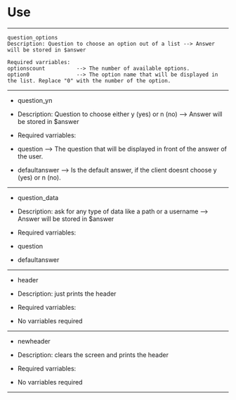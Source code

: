 # Use
---------------------------------------------------------------------------------------------------------------------------------
```
question_options
Description: Question to choose an option out of a list --> Answer will be stored in $answer

Required varriables:
optionscount          --> The number of available options.
option0               --> The option name that will be displayed in the list. Replace "0" with the number of the option.
```
---------------------------------------------------------------------------------------------------------------------------------

- question_yn
- Description: Question to choose either y (yes) or n (no) --> Answer will be stored in $answer


- Required varriables:
- question              --> The question that will be displayed in front of the answer of the user.
- defaultanswer         --> Is the default answer, if the client doesnt choose y (yes) or n (no).

---------------------------------------------------------------------------------------------------------------------------------

- question_data
- Description: ask for any type of data like a path or a username --> Answer will be stored in $answer


- Required varriables:
- question
- defaultanswer

---------------------------------------------------------------------------------------------------------------------------------

- header
- Description: just prints the header


- Required varriables:
- No varriables required

---------------------------------------------------------------------------------------------------------------------------------

- newheader
- Description: clears the screen and prints the header


- Required varriables:
- No varriables required

---------------------------------------------------------------------------------------------------------------------------------
